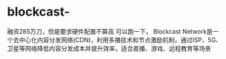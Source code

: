 # blockcast-
融资285万刀，但是要求硬件配置不算高 可以跑一下，  Blockcast Network是一个去中心化内容分发网络(CDN)，利用多播技术和节点激励机制，通过ISP、5G、卫星等网络降低内容分发成本并提升效率，适合直播、游戏、远程教育等场景
